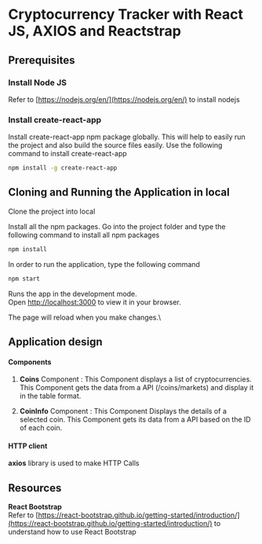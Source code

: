 # Cryptocurrency Tracker with React JS, AXIOS and Reactstrap

## Prerequisites

### Install Node JS
Refer to [https://nodejs.org/en/](https://nodejs.org/en/) to install nodejs

### Install create-react-app
Install create-react-app npm package globally. This will help to easily run the project and also build the source files easily. Use the following command to install create-react-app

```bash
npm install -g create-react-app
```

## Cloning and Running the Application in local

Clone the project into local

Install all the npm packages. Go into the project folder and type the following command to install all npm packages

```bash
npm install
```
In order to run the application, type the following command

```bash
npm start
```

Runs the app in the development mode.\
Open [http://localhost:3000](http://localhost:3000) to view it in your browser.

The page will reload when you make changes.\

## Application design

#### Components

1. **Coins** Component : This Component displays a list of cryptocurrencies. This Component gets the data from a API (/coins/markets) and display it in the table format.

2. **CoinInfo** Component : This Component Displays the details of a selected coin. This Component gets its data from a API based on the ID of each coin.

#### HTTP client

**axios** library is used to make HTTP Calls

## Resources

**React Bootstrap**  
Refer to [https://react-bootstrap.github.io/getting-started/introduction/](https://react-bootstrap.github.io/getting-started/introduction/) to understand how to use React Bootstrap